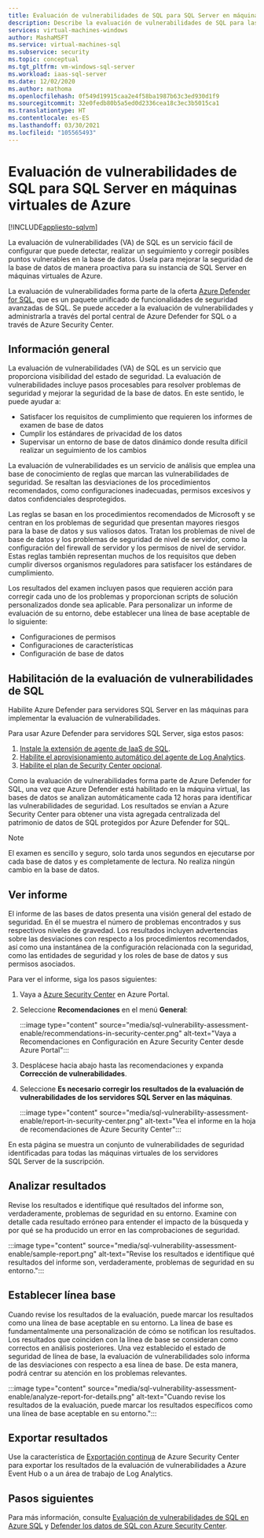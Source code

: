 ```yaml
---
title: Evaluación de vulnerabilidades de SQL para SQL Server en máquinas virtuales de Azure
description: Describe la evaluación de vulnerabilidades de SQL para las bases de datos de SQL Server que se ejecutan en máquinas virtuales de Azure.
services: virtual-machines-windows
author: MashaMSFT
ms.service: virtual-machines-sql
ms.subservice: security
ms.topic: conceptual
ms.tgt_pltfrm: vm-windows-sql-server
ms.workload: iaas-sql-server
ms.date: 12/02/2020
ms.author: mathoma
ms.openlocfilehash: 0f549d19915caa2e4f58ba1987b63c3ed930d1f9
ms.sourcegitcommit: 32e0fedb80b5a5ed0d2336cea18c3ec3b5015ca1
ms.translationtype: HT
ms.contentlocale: es-ES
ms.lasthandoff: 03/30/2021
ms.locfileid: "105565493"
---
```

# <a name="sql-vulnerability-assessment-for-sql-server-on-azure-vms"></a>Evaluación de vulnerabilidades de SQL para SQL Server en máquinas virtuales de Azure
[!INCLUDE[appliesto-sqlvm](../../includes/appliesto-sqlvm.md)]

La evaluación de vulnerabilidades (VA) de SQL es un servicio fácil de configurar que puede detectar, realizar un seguimiento y corregir posibles puntos vulnerables en la base de datos. Úsela para mejorar la seguridad de la base de datos de manera proactiva para su instancia de SQL Server en máquinas virtuales de Azure. 

La evaluación de vulnerabilidades forma parte de la oferta [Azure Defender for SQL](../../database/azure-defender-for-sql.md), que es un paquete unificado de funcionalidades de seguridad avanzadas de SQL. Se puede acceder a la evaluación de vulnerabilidades y administrarla a través del portal central de Azure Defender for SQL o a través de Azure Security Center. 

## <a name="overview"></a>Información general

La evaluación de vulnerabilidades (VA) de SQL es un servicio que proporciona visibilidad del estado de seguridad. La evaluación de vulnerabilidades incluye pasos procesables para resolver problemas de seguridad y mejorar la seguridad de la base de datos. En este sentido, le puede ayudar a: 

- Satisfacer los requisitos de cumplimiento que requieren los informes de examen de base de datos 
- Cumplir los estándares de privacidad de los datos 
- Supervisar un entorno de base de datos dinámico donde resulta difícil realizar un seguimiento de los cambios 

La evaluación de vulnerabilidades es un servicio de análisis que emplea una base de conocimiento de reglas que marcan las vulnerabilidades de seguridad. Se resaltan las desviaciones de los procedimientos recomendados, como configuraciones inadecuadas, permisos excesivos y datos confidenciales desprotegidos. 

Las reglas se basan en los procedimientos recomendados de Microsoft y se centran en los problemas de seguridad que presentan mayores riesgos para la base de datos y sus valiosos datos. Tratan los problemas de nivel de base de datos y los problemas de seguridad de nivel de servidor, como la configuración del firewall de servidor y los permisos de nivel de servidor. Estas reglas también representan muchos de los requisitos que deben cumplir diversos organismos reguladores para satisfacer los estándares de cumplimiento. 

Los resultados del examen incluyen pasos que requieren acción para corregir cada uno de los problemas y proporcionan scripts de solución personalizados donde sea aplicable. Para personalizar un informe de evaluación de su entorno, debe establecer una línea de base aceptable de lo siguiente: 

- Configuraciones de permisos 
- Configuraciones de características 
- Configuración de base de datos 

## <a name="enable-sql-va"></a>Habilitación de la evaluación de vulnerabilidades de SQL

Habilite Azure Defender para servidores SQL Server en las máquinas para implementar la evaluación de vulnerabilidades. 

Para usar Azure Defender para servidores SQL Server, siga estos pasos:

1. [Instale la extensión de agente de IaaS de SQL](sql-agent-extension-manually-register-single-vm.md).
1. [Habilite el aprovisionamiento automático del agente de Log Analytics](../../../security-center/security-center-enable-data-collection.md#auto-provision-mma).
1. [Habilite el plan de Security Center opcional](../../../security-center/defender-for-sql-usage.md#step-2-enable-the-optional-plan-in-security-centers-pricing-and-settings-page).

Como la evaluación de vulnerabilidades forma parte de Azure Defender for SQL, una vez que Azure Defender está habilitado en la máquina virtual, las bases de datos se analizan automáticamente cada 12 horas para identificar las vulnerabilidades de seguridad. Los resultados se envían a Azure Security Center para obtener una vista agregada centralizada del patrimonio de datos de SQL protegidos por Azure Defender for SQL. 

> [!NOTE]
> El examen es sencillo y seguro, solo tarda unos segundos en ejecutarse por cada base de datos y es completamente de lectura. No realiza ningún cambio en la base de datos. 

## <a name="view-report"></a>Ver informe

El informe de las bases de datos presenta una visión general del estado de seguridad. En él se muestra el número de problemas encontrados y sus respectivos niveles de gravedad. Los resultados incluyen advertencias sobre las desviaciones con respecto a los procedimientos recomendados, así como una instantánea de la configuración relacionada con la seguridad, como las entidades de seguridad y los roles de base de datos y sus permisos asociados.  

Para ver el informe, siga los pasos siguientes:

1. Vaya a [Azure Security Center](https://ms.portal.azure.com/#blade/Microsoft_Azure_Security/SecurityMenuBlade/0) en Azure Portal.
1. Seleccione **Recomendaciones** en el menú **General**: 

   :::image type="content" source="media/sql-vulnerability-assessment-enable/recommendations-in-security-center.png" alt-text="Vaya a Recomendaciones en Configuración en Azure Security Center desde Azure Portal":::

1. Desplácese hacia abajo hasta las recomendaciones y expanda **Corrección de vulnerabilidades**.
1. Seleccione **Es necesario corregir los resultados de la evaluación de vulnerabilidades de los servidores SQL Server en las máquinas**. 

   :::image type="content" source="media/sql-vulnerability-assessment-enable/report-in-security-center.png" alt-text="Vea el informe en la hoja de recomendaciones de Azure Security Center":::

En esta página se muestra un conjunto de vulnerabilidades de seguridad identificadas para todas las máquinas virtuales de los servidores SQL Server de la suscripción. 


## <a name="analyze-results"></a>Analizar resultados

Revise los resultados e identifique qué resultados del informe son, verdaderamente, problemas de seguridad en su entorno. Examine con detalle cada resultado erróneo para entender el impacto de la búsqueda y por qué se ha producido un error en las comprobaciones de seguridad.  

:::image type="content" source="media/sql-vulnerability-assessment-enable/sample-report.png" alt-text="Revise los resultados e identifique qué resultados del informe son, verdaderamente, problemas de seguridad en su entorno.":::

## <a name="set-baseline"></a>Establecer línea base 

Cuando revise los resultados de la evaluación, puede marcar los resultados como una línea de base aceptable en su entorno. La línea de base es fundamentalmente una personalización de cómo se notifican los resultados. Los resultados que coinciden con la línea de base se consideran como correctos en análisis posteriores. Una vez establecido el estado de seguridad de línea de base, la evaluación de vulnerabilidades solo informa de las desviaciones con respecto a esa línea de base. De esta manera, podrá centrar su atención en los problemas relevantes. 

:::image type="content" source="media/sql-vulnerability-assessment-enable/analyze-report-for-details.png" alt-text="Cuando revise los resultados de la evaluación, puede marcar los resultados específicos como una línea de base aceptable en su entorno.":::

## <a name="export-results"></a>Exportar resultados

Use la característica de [Exportación continua](../../../security-center/continuous-export.md) de Azure Security Center para exportar los resultados de la evaluación de vulnerabilidades a Azure Event Hub o a un área de trabajo de Log Analytics. 


## <a name="next-steps"></a>Pasos siguientes

Para más información, consulte [Evaluación de vulnerabilidades de SQL en Azure SQL](../../database/sql-vulnerability-assessment.md) y [Defender los datos de SQL con Azure Security Center](../../../security-center/security-center-introduction.md).

